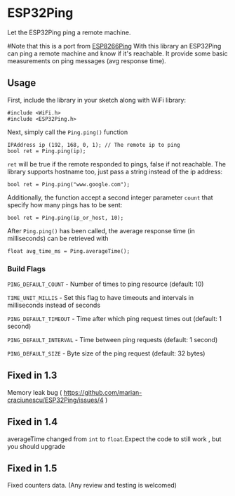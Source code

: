 # ESP32Ping
Let the ESP32Ping ping a remote machine.

#Note that this is a port from [ESP8266Ping](https://github.com/dancol90/ESP8266Ping)
With this library an ESP32Ping can ping a remote machine and know if it's reachable.
It provide some basic measurements on ping messages (avg response time).

## Usage

First, include the library in your sketch along with WiFi library:

```Arduino
#include <WiFi.h>
#include <ESP32Ping.h>
```

Next, simply call the `Ping.ping()` function

```Arduino
IPAddress ip (192, 168, 0, 1); // The remote ip to ping
bool ret = Ping.ping(ip);
```

`ret` will be true if the remote responded to pings, false if not reachable.
The library supports hostname too, just pass a string instead of the ip address:

```Arduino
bool ret = Ping.ping("www.google.com");
```

Additionally, the function accept a second integer parameter `count` that specify how many pings has to be sent:

```Arduino
bool ret = Ping.ping(ip_or_host, 10);
```

After `Ping.ping()` has been called, the average response time (in milliseconds) can be retrieved with

```Arduino
float avg_time_ms = Ping.averageTime();
```

### Build Flags
`PING_DEFAULT_COUNT` - Number of times to ping resource (default: 10)

`TIME_UNIT_MILLIS` - Set this flag to have timeouts and intervals in milliseconds instead of seconds

`PING_DEFAULT_TIMEOUT` - Time after which ping request times out (default: 1 second)

`PING_DEFAULT_INTERVAL` - Time between ping requests (default: 1 second)

`PING_DEFAULT_SIZE` - Byte size of the ping request (default: 32 bytes)

## Fixed in 1.3
Memory leak bug ( https://github.com/marian-craciunescu/ESP32Ping/issues/4 )
## Fixed in 1.4
averageTime changed from `int` to `float`.Expect the code to still work , but you should upgrade 
## Fixed in 1.5
Fixed counters data. (Any review and testing is welcomed)
